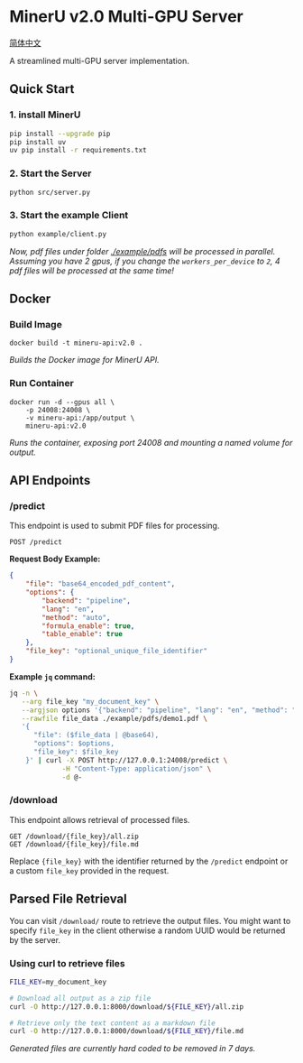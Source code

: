 # MinerU v2.0 Multi-GPU Server

[简体中文](README_zh.md)

A streamlined multi-GPU server implementation.

## Quick Start

### 1. install MinerU

```bash
pip install --upgrade pip
pip install uv
uv pip install -r requirements.txt
```

### 2. Start the Server
```bash
python src/server.py
```

### 3. Start the example Client
```bash
python example/client.py
```

*Now, pdf files under folder [./example/pdfs](./example/pdfs/) will be processed in parallel. Assuming you have 2 gpus, if you change the `workers_per_device` to `2`, 4 pdf files will be processed at the same time!*


## Docker

### Build Image

```
docker build -t mineru-api:v2.0 .
```
*Builds the Docker image for MinerU API.*

### Run Container
```
docker run -d --gpus all \
    -p 24008:24008 \
    -v mineru-api:/app/output \
    mineru-api:v2.0
```
*Runs the container, exposing port 24008 and mounting a named volume for output.*


## API Endpoints

### /predict

This endpoint is used to submit PDF files for processing.

```
POST /predict
```

**Request Body Example:**
```json
{
    "file": "base64_encoded_pdf_content",
    "options": {
        "backend": "pipeline",
        "lang": "en",
        "method": "auto",
        "formula_enable": true,
        "table_enable": true
    },
    "file_key": "optional_unique_file_identifier"
}
```

**Example `jq` command:**
```bash
jq -n \
   --arg file_key "my_document_key" \
   --argjson options '{"backend": "pipeline", "lang": "en", "method": "auto", "formula_enable": true, "table_enable": true}' \
   --rawfile file_data ./example/pdfs/demo1.pdf \
   '{
      "file": ($file_data | @base64),
      "options": $options,
      "file_key": $file_key
    }' | curl -X POST http://127.0.0.1:24008/predict \
             -H "Content-Type: application/json" \
             -d @-
```

### /download

This endpoint allows retrieval of processed files.

```
GET /download/{file_key}/all.zip
GET /download/{file_key}/file.md
```

Replace `{file_key}` with the identifier returned by the `/predict` endpoint or a custom `file_key` provided in the request.

## Parsed File Retrieval

You can visit `/download/` route to retrieve the output files. You might want to specify `file_key` in the client otherwise a random UUID would be returned by the server.

### Using curl to retrieve files

```bash
FILE_KEY=my_document_key

# Download all output as a zip file
curl -O http://127.0.0.1:8000/download/${FILE_KEY}/all.zip

# Retrieve only the text content as a markdown file
curl -O http://127.0.0.1:8000/download/${FILE_KEY}/file.md
```

*Generated files are currently hard coded to be removed in 7 days.*
